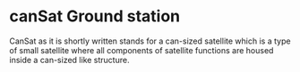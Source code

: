 # canSat Ground station
CanSat as it is shortly written stands for a can-sized satellite which is a type of small satellite where all components of satellite functions are housed inside a can-sized like structure.
